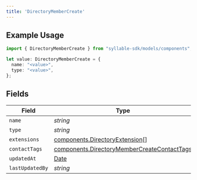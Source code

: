 ```yaml
---
title: 'DirectoryMemberCreate'
---
```


## Example Usage

```typescript
import { DirectoryMemberCreate } from "syllable-sdk/models/components";

let value: DirectoryMemberCreate = {
  name: "<value>",
  type: "<value>",
};
```

## Fields

| Field                                                                                                      | Type                                                                                                       | Required                                                                                                   | Description                                                                                                |
| ---------------------------------------------------------------------------------------------------------- | ---------------------------------------------------------------------------------------------------------- | ---------------------------------------------------------------------------------------------------------- | ---------------------------------------------------------------------------------------------------------- |
| `name`                                                                                                     | *string*                                                                                                   | TRUE                                                                                         | N/A                                                                                                        |
| `type`                                                                                                     | *string*                                                                                                   | TRUE                                                                                         | N/A                                                                                                        |
| `extensions`                                                                                               | [components.DirectoryExtension](/sdk-docs/models/components/directoryextension)[]                           | FALSE                                                                                         | N/A                                                                                                        |
| `contactTags`                                                                                              | [components.DirectoryMemberCreateContactTags](/sdk-docs/models/components/directorymembercreatecontacttags) | FALSE                                                                                         | N/A                                                                                                        |
| `updatedAt`                                                                                                | [Date](https://developer.mozilla.org/en-US/docs/Web/JavaScript/Reference/Global_Objects/Date)              | FALSE                                                                                         | N/A                                                                                                        |
| `lastUpdatedBy`                                                                                            | *string*                                                                                                   | FALSE                                                                                         | N/A                                                                                                        |
